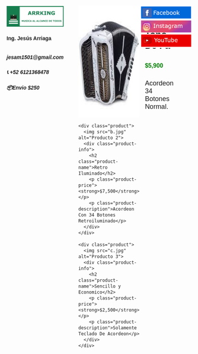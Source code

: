 <!DOCTYPE html>
<html lang="es">
<head>
  <meta charset="UTF-8">
  <meta name="viewport" content="width=device-width, initial-scale=1.0">
  <title>ARRKING MÉXICO</title>
  <style>
    body {
      font-family: Arial, sans-serif;
      margin: 0;
      padding: 20px;
      display: flex;
      justify-content: flex-start;
    }
    
    h1 {
      text-align: center;
      width: 100%;
    }
    
    .logo {
      margin: 1px;
      margin-right: 40px;
    }
    
    .logo img {
      width: 250px;
      height: auto;
    }
    .info img {
      width: 160px;
      height: auto;
    }
    
    .product-container {
      width: 100%;
    }
    
    .product {
      display: flex;
      justify-content: left;
      margin-bottom: 10px;
    }
    
    .product img {
      width: 200px;
      height: auto;
      margin-right: 15px;
    }
    
    .product-info {
      display: flex;
      flex-direction: column;
      justify-content: center;
    }
    
    .product-name {
      font-weight: bold;
      font-size: 25px;
      margin-bottom: 15px;
    }
    
    .product-price {
      font-size: 16px;
      color: green;
      margin-bottom: 10px;
    }
    
    .product-description {
      font-size: 18px;
    }

    @media screen and (max-width: 750px) {
      body {
        flex-direction: column;
      }
      
      .product {
        flex-direction: column;
        align-items: center;
      }
      
      .product img {
        width: 100%;
        margin-bottom: 25px;
      }
    }

  </style>
</head>
<body>
  <div class="logo">
    <img src="LOGGO.png" alt="Logo">
    <h4>Ing. Jesús Arriaga</h5>
    <h5>📧 jesam1501@gmail.com</h5>
    <h5>📞 +52 6121368478</h5>
    <h5>📦Envio $250 </h5>
  </div>

  <div class="product-container">
    <div class="product">
      <img src="a.jpg" alt="Producto 1">
      <div class="product-info">
        <h2 class="product-name">Normal Tono De Fa</h2>
        <p class="product-price"><strong>$5,900</strong></p>
        <p class="product-description">Acordeon 34 Botones Normal.</p>
      </div>
    </div>

    <div class="product">
      <img src="b.jpg" alt="Producto 2">
      <div class="product-info">
        <h2 class="product-name">Retro Iluminado</h2>
        <p class="product-price"><strong>$7,500</strong></p>
        <p class="product-description">Acordeon Con 34 Botones Retroiluminado</p>
      </div>
    </div>

    <div class="product">
      <img src="c.jpg" alt="Producto 3">
      <div class="product-info">
        <h2 class="product-name">Sencillo y Economico</h2>
        <p class="product-price"><strong>$2,500</strong></p>
        <p class="product-description">Solamente Teclado De Acordeon</p>
      </div>
    </div>
  </div>

  <div class="info" align="right">
    <a href="https://facebook.com"><img src="facebook.PNG" alt="info"></a>
    <a href="https://instagram.com"><img src="instagram.PNG" alt="info">
    <a href="https://youtube.com"><img src="youtube.PNG" alt="info">
  </div>

</body>
</html>
